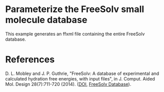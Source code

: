 # Parameterize the FreeSolv small molecule database

This example generates an ffxml file containing the entire FreeSolv database.

# References

D. L. Mobley and J. P. Guthrie, "FreeSolv: A database of experimental and calculated hydration free energies, with input files", in J. Comput. Aided Mol. Design 28(7):711-720 (2014). 
([DOI](http://dx.doi.org/10.1007/s10822-014-9747-x), [FreeSolv Database](http://www.escholarship.org/uc/item/6sd403pz)).
